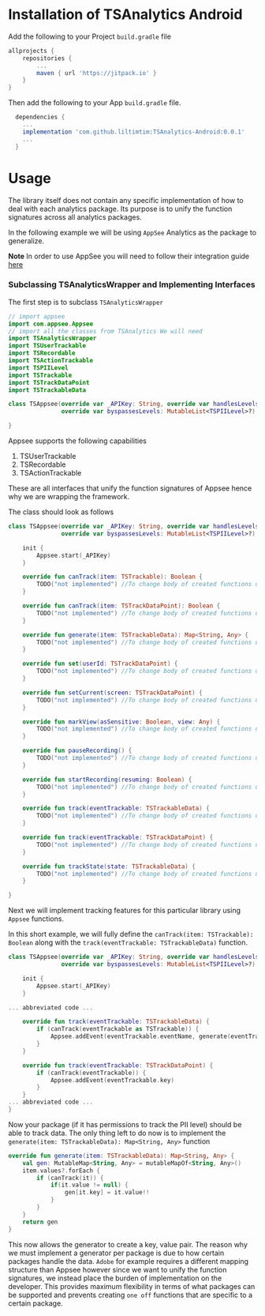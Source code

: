 # Installation of TSAnalytics Android

Add the following to your Project `build.gradle` file

```gradle
allprojects {
    repositories {
        ...
        maven { url 'https://jitpack.io' }
    }
}
```

Then add the following to your App `build.gradle` file.

```gradle
  dependencies {
    ...
    implementation 'com.github.liltimtim:TSAnalytics-Android:0.0.1'
    ...
  }
```

# Usage

The library itself does not contain any specific implementation of how to deal with each analytics package. Its purpose is to unify the function signatures across all analytics packages.

In the following example we will be using `AppSee` Analytics as the package to generalize.

**Note** In order to use AppSee you will need to follow their integration guide [here](https://www.appsee.com/docs/android/native)

### Subclassing TSAnalyticsWrapper and Implementing Interfaces

The first step is to subclass `TSAnalyticsWrapper`

```kotlin
// import appsee
import com.appsee.Appsee
// import all the classes from TSAnalytics We will need
import TSAnalyticsWrapper
import TSUserTrackable
import TSRecordable
import TSActionTrackable
import TSPIILevel
import TSTrackable
import TSTrackDataPoint
import TSTrackableData

class TSAppsee(override var _APIKey: String, override var handlesLevels: MutableList<TSPIILevel>,
               override var byspassesLevels: MutableList<TSPIILevel>?) {

}
```

Appsee supports the following capabilities

1. TSUserTrackable
2. TSRecordable
3. TSActionTrackable

These are all interfaces that unify the function signatures of Appsee hence why we are wrapping the framework.

The class should look as follows

```kotlin
class TSAppsee(override var _APIKey: String, override var handlesLevels: MutableList<TSPIILevel>,
               override var byspassesLevels: MutableList<TSPIILevel>?) : TSAnalyticsWrapper, TSUserTrackable, TSRecordable, TSActionTrackable {

    init {
        Appsee.start(_APIKey)
    }

    override fun canTrack(item: TSTrackable): Boolean {
        TODO("not implemented") //To change body of created functions use File | Settings | File Templates.
    }

    override fun canTrack(item: TSTrackDataPoint): Boolean {
        TODO("not implemented") //To change body of created functions use File | Settings | File Templates.
    }

    override fun generate(item: TSTrackableData): Map<String, Any> {
        TODO("not implemented") //To change body of created functions use File | Settings | File Templates.
    }

    override fun set(userId: TSTrackDataPoint) {
        TODO("not implemented") //To change body of created functions use File | Settings | File Templates.
    }

    override fun setCurrent(screen: TSTrackDataPoint) {
        TODO("not implemented") //To change body of created functions use File | Settings | File Templates.
    }

    override fun markView(asSensitive: Boolean, view: Any) {
        TODO("not implemented") //To change body of created functions use File | Settings | File Templates.
    }

    override fun pauseRecording() {
        TODO("not implemented") //To change body of created functions use File | Settings | File Templates.
    }

    override fun startRecording(resuming: Boolean) {
        TODO("not implemented") //To change body of created functions use File | Settings | File Templates.
    }

    override fun track(eventTrackable: TSTrackableData) {
        TODO("not implemented") //To change body of created functions use File | Settings | File Templates.
    }

    override fun track(eventTrackable: TSTrackDataPoint) {
        TODO("not implemented") //To change body of created functions use File | Settings | File Templates.
    }

    override fun trackState(state: TSTrackableData) {
        TODO("not implemented") //To change body of created functions use File | Settings | File Templates.
    }

}
```

Next we will implement tracking features for this particular library using `Appsee` functions.

In this short example, we will fully define the `canTrack(item: TSTrackable): Boolean` along with the `track(eventTrackable: TSTrackableData)` function.

```kotlin
class TSAppsee(override var _APIKey: String, override var handlesLevels: MutableList<TSPIILevel>,
               override var byspassesLevels: MutableList<TSPIILevel>?) : TSAnalyticsWrapper, TSUserTrackable, TSRecordable, TSActionTrackable {

    init {
        Appsee.start(_APIKey)
    }

... abbreviated code ...

    override fun track(eventTrackable: TSTrackableData) {
        if (canTrack(eventTrackable as TSTrackable)) {
            Appsee.addEvent(eventTrackable.eventName, generate(eventTrackable))
        }
    }

    override fun track(eventTrackable: TSTrackDataPoint) {
        if (canTrack(eventTrackable)) {
            Appsee.addEvent(eventTrackable.key)
        }
    }
... abbreviated code ...
}
```

Now your package (if it has permissions to track the PII level) should be able to track data. The only thing left to do now is to implement the `generate(item: TSTrackableData): Map<String, Any>` function

```kotlin
override fun generate(item: TSTrackableData): Map<String, Any> {
    val gen: MutableMap<String, Any> = mutableMapOf<String, Any>()
    item.values?.forEach {
        if (canTrack(it)) {
            if(it.value != null) {
                gen[it.key] = it.value!!
            }
        }
    }
    return gen
}
```

This now allows the generator to create a key, value pair. The reason why we must implement a generator per package is due to how certain packages handle the data. `Adobe` for example requires a different mapping structure than Appsee however since we want to unify the function signatures, we instead place the burden of implementation on the developer. This provides maximum flexibility in terms of what packages can be supported and prevents creating `one off` functions that are specific to a certain package.
